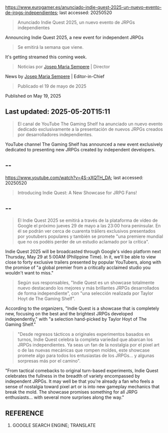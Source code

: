 https://www.eurogamer.es/anunciado-indie-quest-2025-un-nuevo-evento-de-jrpgs-independientes; last accessed: 20250520

> Anunciado Indie Quest 2025, un nuevo evento de JRPGs independientes

Announcing Indie Quest 2025, a new event for independent JRPGs

> Se emitirá la semana que viene.

It's getting streamed this coming week.

> Noticias por [Josep Maria Sempere](https://www.eurogamer.es/authors/josep-maria-sempere) | Director

News by [Josep Maria Sempere](https://www.eurogamer.es/authors/josep-maria-sempere) | Editor-in-Chief


> Publicado el 19 de mayo de 2025

Published on May 19, 2025

## Last updated: 2025-05-20T15:11

> El canal de YouTube The Gaming Shelf ha anunciado un nuevo evento dedicado exclusivamente a la presentación de nuevos JRPGs creados por desarrolladores independientes.

YouTube channel The Gaming Shelf has announced a new event exclusively dedicated to presenting new JRPGs created by independent developers.
 
## --

https://www.youtube.com/watch?v=4S-xXQTH_DA; last accessed: 20250520

> Introducing Indie Quest: A New Showcase for JRPG Fans! 

## --

> El Indie Quest 2025 se emitirá a través de la plataforma de vídeo de Google el próximo jueves 29 de mayo a las 23:00 hora peninsular. En él se podrán ver cerca de cuarenta tráilers exclusivos presentados por youtubers populares y también se promete "una premiere mundial que no os podéis perder de un estudio aclamado por la crítica".

Indie Quest 2025 will be broadcasted through Google's video platform next Thursday, May 29 at 5:00AM (Philippine Time). In it, we'll be able to view close to forty exclusive trailers presented by popular YouTubers, along with the promise of "a global premier from a critically acclaimed studio you wouldn't want to miss."

> Según sus responsables, "Indie Quest es un showcase totalmente nuevo destacando los mejores y más brillantes JRPGs desarrollados de forma independiente", con "una selección realizada por Taylor Hoyt de The Gaming Shelf".

According to the organizers, "Indie Quest is a showcase that is completely new, focusing on the best and the brightest JRPGs developed independently," with "a selection hand-picked by Taylor Hoyt of The Gaming Shelf."

> "Desde regresos tácticos a originales experimentos basados en turnos, Indie Quest celebra la completa variedad que abarcan los JRPGs independientes. Ya seas un fan de la nostalgia por el pixel art o de las nuevas mecánicas que rompen moldes, este showcase promete algo para todos los entusiastas de los JRPGs... y algunas sorpresas más por el camino". 

"From tactical comebacks to original turn-based experiments, Indie Quest celebrates the fullness in the breadth of variety encompassed by independent JRPGs. It may well be that you're already a fan who feels a sense of nostalgia toward pixel art or is into new gameplay mechanics that break the mold. The showcase promises something for all JRPG enthusiasts... with several more surprises along the way."

## REFERENCE

1) GOOGLE SEARCH ENGINE; TRANSLATE